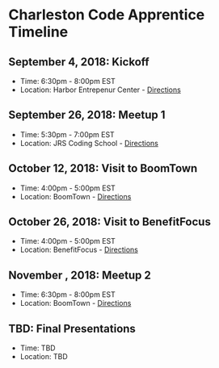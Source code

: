 # Charleston Code Apprentice Timeline

## September 4, 2018: Kickoff
* Time: 6:30pm - 8:00pm EST
* Location: Harbor Entrepenur Center - [Directions](https://goo.gl/maps/v4oLoJcK13J2)

## September 26, 2018: Meetup 1
* Time: 5:30pm - 7:00pm EST
* Location: JRS Coding School - [Directions](https://goo.gl/maps/AcchUNL8Fqq)

## October 12, 2018: Visit to BoomTown
* Time: 4:00pm - 5:00pm EST
* Location: BoomTown - [Directions](https://goo.gl/maps/5Uxc1i7VdgQ2)


## October 26, 2018: Visit to BenefitFocus
* Time: 4:00pm - 5:00pm EST
* Location: BenefitFocus - [Directions](https://goo.gl/maps/QEiAk4Fj19o)

## November , 2018: Meetup 2
* Time: 6:30pm - 8:00pm EST
* Location: BoomTown - [Directions](https://goo.gl/maps/5Uxc1i7VdgQ2)

## TBD: Final Presentations
* Time: TBD
* Location: TBD
